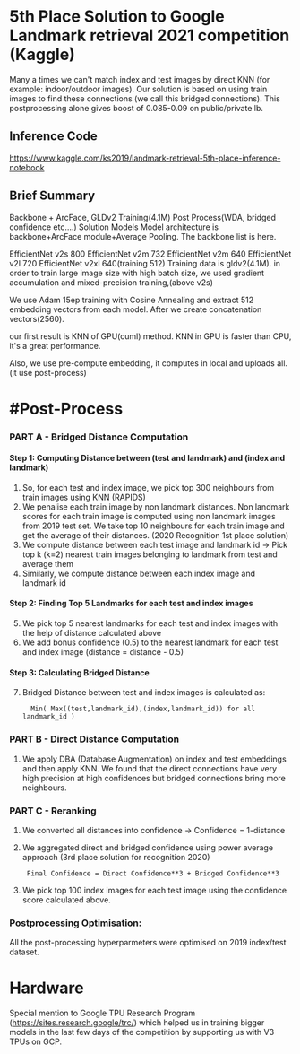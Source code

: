 # 5th Place Solution to Google Landmark retrieval 2021 competition (Kaggle)

Many a times we can't match index and test images by direct KNN (for example: indoor/outdoor images). Our solution is based on using train images to find these connections (we call this bridged connections). This postprocessing alone gives boost of 0.085-0.09 on public/private lb.

## Inference Code
https://www.kaggle.com/ks2019/landmark-retrieval-5th-place-inference-notebook

## Brief Summary

Backbone + ArcFace, GLDv2 Training(4.1M)
Post Process(WDA, bridged confidence etc….)
Solution
Models
Model architecture is backbone+ArcFace module+Average Pooling.
The backbone list is here.

EfficientNet v2s 800
EfficientNet v2m 732
EfficientNet v2m 640
EfficientNet v2l 720
EfficientNet v2xl 640(training 512)
Training data is gldv2(4.1M). in order to train large image size with high batch size, we used gradient accumulation and mixed-precision training,(above v2s)

We use Adam 15ep training with Cosine Annealing and extract 512 embedding vectors from each model. After we create concatenation vectors(2560).

our first result is KNN of GPU(cuml) method.
KNN in GPU is faster than CPU, it's a great performance.

Also, we use pre-compute embedding, it computes in local and uploads all.(it use post-process)

# #Post-Process

### PART A - Bridged Distance Computation

#### Step 1: Computing Distance between (test and landmark) and (index and landmark)

1. So, for each test and index image, we pick top 300 neighbours from train images using KNN (RAPIDS)
2. We penalise each train image by non landmark distances. Non landmark scores for each train image is computed using non landmark images from 2019 test set. We take top 10 neighbours for each train image and get the average of their distances. (2020 Recognition 1st place solution)
3. We compute distance between each test image and landmark id -> Pick top k (k=2) nearest train images belonging to landmark from test and average them
4. Similarly, we compute distance between each index image and landmark id 

#### Step 2: Finding Top 5 Landmarks for each test and index images
5. We pick top 5 nearest landmarks for each test and index images with the help of distance calculated above
6. We add bonus confidence (0.5) to the nearest landmark for each test and index image (distance = distance - 0.5)

#### Step 3: Calculating Bridged Distance
7. Bridged Distance between test and index images is calculated as: 

         Min( Max((test,landmark_id),(index,landmark_id)) for all landmark_id )

### PART B - Direct Distance Computation

1. We apply DBA (Database Augmentation) on index and test embeddings and then apply KNN.  We found that the direct connections have very high precision at high confidences but bridged connections bring more neighbours.

### PART C - Reranking

1. We converted all distances into confidence -> Confidence = 1-distance
2. We aggregated direct and bridged confidence using power average approach (3rd place solution for recognition 2020)

        Final Confidence = Direct Confidence**3 + Bridged Confidence**3
        
3. We pick top 100 index images for each test image using the confidence score calculated above. 

### Postprocessing Optimisation:

All the post-processing hyperparmeters were optimised on 2019 index/test dataset.


# Hardware
Special mention to Google TPU Research Program  (https://sites.research.google/trc/) which helped us in training bigger models in the last few days of the competition by supporting us with V3 TPUs on GCP. 
